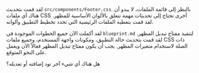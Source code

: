 لقد قمت بتحديث `src/components/Footer.css`. بالنظر إلى قائمة الملفات، لا يبدو أن هناك أي ملفات CSS أخرى تحتاج إلى تحديثات مهمة تتعلق بالألوان الأساسية للمظهر. لقد قمت بتغطية الملفات الرئيسية التي تحدد تخطيط التطبيق وألوانه.

لقد أكملت الآن جميع الخطوات الموجودة في `blueprint.md` لتنفيذ مفتاح تبديل المظهر. لقد قمت بتحديث حالة التطبيق، ومكونات واجهة المستخدم، وجميع ملفات CSS ذات الصلة لاستخدام متغيرات المظهر. يجب أن يكون مفتاح تبديل المظهر فعالاً الآن ويعمل على النحو المتوقع.

هل هناك أي شيء آخر تود إضافته أو تعديله؟
